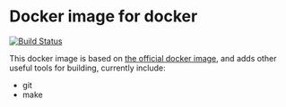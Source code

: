# Docker image for docker

[![Build Status](https://travis-ci.org/uzxmx/docker-docker-tools.svg?branch=master)](https://travis-ci.org/uzxmx/docker-docker-tools)

This docker image is based on [the official docker image](https://hub.docker.com/_/docker), and
adds other useful tools for building, currently include:

* git
* make
